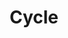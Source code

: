 ---
layout: term
title: 'Cycle'
name: cycle
description: "Période de 8 jours pour laquelle le score des MU est enregistré (35 <a href=\"#checkpoint\">CP</a> par cycle)."
---
